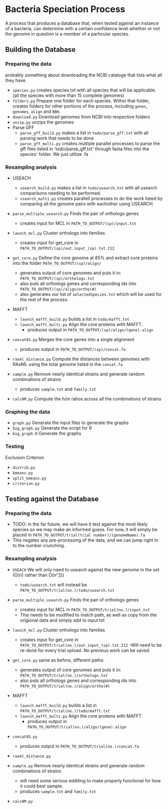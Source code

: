# Bacteria Speciation Process

A process that produces a database that, when tested against an instance of a bacteria, can determine with a certain confidence level whether or not the genome in question is a member of a particular species.

## Building the Database

### Preparing the data
probably something about downloading the NCBI cataloge that lists what all they have.
- `species.py` creates species.txt with all species that will be applicable. (all the species with more than 15 complete genomes)
- `folders.py` Prepare one folder for each species. Within that folder, creates folders for other portions of the process, including `genes`, `genomes`, `align` and `BBH`.
- `download.py` Download genomes from NCBI into respective folders
- `unzip.py` unzips the genomes
- Parse GFF
    - `parse_gff_build.py` makes a list in `todo/parse_gff.txt` with all parsing work that needs to be done
    - `parse_gff_multi.py`	creates multiple parallel processes to parse the gff files listed in 'todo/parse_gff.txt' through fasta files into the species' folder. We just utilize .fa


### Resampling analysis

- USEACH
    - `usearch_build.py` makes a list in `todo/usearch.txt` with all usearch comparisons needing to be performed.
    - `usearch_multi.py` creates parallell processes to do the work listed by comparing all the genome pairs with eachother using USEARCH.
    
- `parse_multiple_usearch.py` Finds the pair of orthologs genes
    - creates input for MCL in  `PATH_TO_OUTPUT/(sp)/input.txt`
    
- `launch_mcl.py` Cluster orthologs into families
	- creates input for get_core in `PATH_TO_OUTPUT/(sp)/out.input_(sp).txt.I12`

- `get_core.py` Define the core genome at 85% and extract core proteins into the folder `PATH_TO_OUTPUT/(sp)/align/`
    - generates output of core genomes and puts it in: `PATH_TO_OUTPUT/(sp)/orthologs.txt`
	- also puts all orthologs genes and corresponding ids into `PATH_TO_OUTPUT/(sp)/align/ortho(#)`
	- also generates our list of `selectedSpecies.txt` which will be used for the rest of the process.

- MAFFT
    - `launch_mafft_build.py` builds a list in `todo/mafft.txt`
    - `launch_mafft_multi.py` Align the core proteins with MAFFT.
        - produces output in `PATH_TO_OUTPUT/(sp)/align/(gene).align`
    
- `concat85.py` Merges the core genes into a single alignment
	- produces output in `PATH_TO_OUTPUT/(sp)/concat.fa`
	
- `raxml_distance.py` Compute the distances between genomes with RAxML using the total genome listed in the `concat.fa`

- `sample.py` Remove nearly identical strains and generate random combinations of strains
	- produces `sample.txt` and `family.txt`
	
- `calcHM.py` Compute the h/m ratios across all the combinations of strains

### Graphing the data
- `graph.py` Generate the input files to generate the graphs
- `big_graph.py` Generate the script for R
- `big_graph.R` Generate the graphs

### Testing

Exclusion Criterion

- `distrib.py`
- `kmeans.py`
- `split_kmeans.py`
- `criterion.py`


## Testing against the Database

### Preparing the data

- TODO: in the far future, we will have it test against the most likely species so we may make an informed guess. For now, it will simply be placed in `PATH_TO_OUTPUT/trial(trial number)/(genomeName).fa`
- This negates any pre-processing of the data, and we can jump right in to the number crunching.

### Resampling analysis

- `USEACH` We will only need to usearch against the new genome in the set (O(n) rather than O(n^2))
    - `todo/usearch.txt` will instead be `PATH_TO_OUTPUT/trial(no.)/todo/usearch.txt`
    
- `parse_multiple_usearch.py` Finds the pair of orthologs genes
    - creates input for MCL in  `PATH_TO_OUTPUT/trial(no.)/input.txt`
    - This needs to be modified to match path, as well as copy from the origional data and simply add to input.txt
    
- `launch_mcl.py` Cluster orthologs into families
    - creates input for get_core in `PATH_TO_OUTPUT/trial(no.)/out.input_(sp).txt.I12`
    -Will need to be re-done for every trial upload. No previous work can be saved.

- `get_core.py` same as before, different paths.
    - generates output of core genomes and puts it in: `PATH_TO_OUTPUT/trial(no.)/orthologs.txt`
    - also puts all orthologs genes and corresponding ids into `PATH_TO_OUTPUT/trial(no.)/align/ortho(#)`

- MAFFT
    - `launch_mafft_build.py` builds a list in `PATH_TO_OUTPUT/trial(no.)/todo/mafft.txt`
    - `launch_mafft_multi.py` Align the core proteins with MAFFT.
        - produces output in `PATH_TO_OUTPUT/trial(no.)/align/(gene).align`
    
- `concat85.py` 
    - produces output in `PATH_TO_OUTPUT/trial(no.)/concat.fa`
    
- `raxml_distance.py`

- `sample.py` Remove nearly identical strains and generate random combinations of strains
    - will need some serious edditing to make properly functional for how it could best sample.
    - produces `sample.txt` and `family.txt`

- `calcHM.py`
